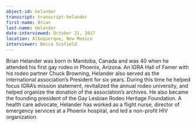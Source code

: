 ```yaml
---
object-id: helander    
transcript: transcript-helander 
first-name: Brian
last-name: Helander
date-interviewed: October 21, 2017
location: Albuquerque, New Mexico
interviewer: Becca Scofield
---
```


Brian Helander was born in Manitoba, Canada and was 40 when he attended his first gay rodeo in Phoenix, Arizona. An IGRA Hall of Famer with his rodeo partner Chuck Browning, Helander also served as the international association’s President for six years. During this time he helped focus IGRA’s mission statement, revitalized the annual rodeo university, and helped organize the donation of the association’s archives. He also became the founding president of the Gay Lesbian Rodeo Heritage Foundation. A health care advocate, Helander has worked as a flight nurse, director of emergency services at a Phoenix hospital, and led a non-profit HIV organization.   
